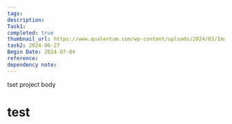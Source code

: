 ```yaml
---
tags: 
description: 
Task1: 
completed: true
thumbnail_url: https://www.qualentum.com/wp-content/uploads/2024/03/Imagen-de-storyset-en-Freepik-3-1024x1024.jpg
task2: 2024-06-27
Begin Date: 2024-07-04
reference: 
dependency note:
---
```

tset project body 
# test
